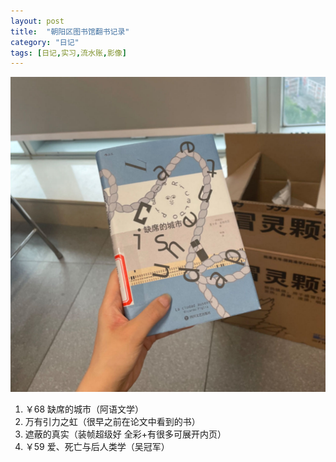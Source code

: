 ```yaml
---
layout: post
title:  "朝阳区图书馆翻书记录"
category: "日记"
tags: [日记,实习,流水账,影像]
---
```


![《缺席的城市》](/asset/缺席的城市.jpg)
1. ￥68 缺席的城市（阿语文学）
2. 万有引力之虹（很早之前在论文中看到的书）
3. 遮蔽的真实（装帧超级好 全彩+有很多可展开内页）
4. ￥59 爱、死亡与后人类学（吴冠军） 

<!--呜呜不能用qq空间当图床-->
